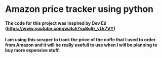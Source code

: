 # Amazon price tracker using python 

#### The code for this project was inspired by Dev Ed (https://www.youtube.com/watch?v=Bg9r_yLk7VY) 

#### I am using this scraper to track the price of the coffe that I used to order from Amazon and it will be really usefull to use when I will be planning to buy more expensive stuff. 
